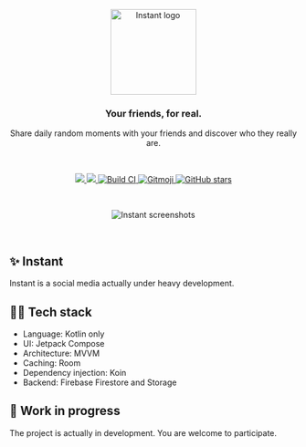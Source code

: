 <p align="center">
    <img src="https://firebasestorage.googleapis.com/v0/b/instant-ebf.appspot.com/o/github%2Finstant-light-corner-background.png?alt=media&token=2ebf4474-4537-4a86-a1a6-ef8a90d3e726" height="150px" alt="Instant logo" />
</p>
<h3 align="center">Your friends, for real.</h3>
<p align="center">Share daily random moments with your friends and discover who they really are.</p>

<br />

<p align="center">
    <a href = "https://developer.android.com/jetpack/androidx/versions/all-channel#december_16_2020">
      <img src = "https://img.shields.io/badge/Jetpack%20Compose-1.0.4-brightgreen" />
    </a>
    <a href = "https://img.shields.io/badge/Kotlin-100%25-blueviolet">
      <img src = "https://img.shields.io/badge/Kotlin-100%25-blueviolet" />
    </a>
    <a href="https://github.com/EBfVince/Instant/actions/workflows/main.yml">
        <img src="https://github.com/EBfVince/Instant/actions/workflows/main.yml/badge.svg" alt="Build CI">
    </a>
    <a href="https://gitmoji.dev">
        <img src="https://img.shields.io/badge/gitmoji-%20😜%20😍-FFDD67.svg" alt="Gitmoji">
    </a>
    <a href="https://github.com/EBfVince/Instant/stargazers">
        <img alt="GitHub stars" src="https://img.shields.io/github/stars/EBfVince/Instant">
    </a>
</p>

<br />

<p align="center">
    <img src="https://firebasestorage.googleapis.com/v0/b/instant-ebf.appspot.com/o/github%2Finstant-intro-image.png?alt=media&token=9226b230-ae2d-427f-8dde-fdeab2f151fb" alt="Instant screenshots" />
</p>

<br />

## ✨ Instant
Instant is a social media actually under heavy development.

## 🧑‍💻 Tech stack
- Language: Kotlin only
- UI: Jetpack Compose
- Architecture: MVVM
- Caching: Room
- Dependency injection: Koin
- Backend: Firebase Firestore and Storage

## 🚧 Work in progress
The project is actually in development. You are welcome to participate.
